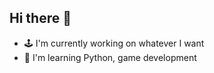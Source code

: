 ## Hi there 👋
- 🕹 I'm currently working on whatever I want
- 🧩 I'm learning Python, game development
<!--
**onebrittwonder/onebrittwonder** is a ✨ _special_ ✨ repository because its `README.md` (this file) appears on your GitHub profile.

Here are some ideas to get you started:

- 🕹 I'm currently 
- 🌱 I’m currently learning ...
- 👯 I’m looking to collaborate on ...
- 🤔 I’m looking for help with ...
- 💬 Ask me about ...
- 📫 How to reach me: ...
- 😄 Pronouns: ...
- ⚡ Fun fact: ...
-->
